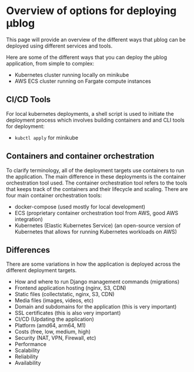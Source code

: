 # Overview of options for deploying μblog

This page will provide an overview of the different ways that μblog can be deployed using different services and tools.

Here are some of the different ways that you can deploy the μblog application, from simple to complex:

- Kubernetes cluster running locally on minikube
- AWS ECS cluster running on Fargate compute instances

## CI/CD Tools

For local kubernetes deployments, a shell script is used to initiate the deployment process which involves building containers and and CLI tools for deployment:

- `kubctl apply` for minikube

## Containers and container orchestration

To clarify terminology, all of the deployment targets use containers to run the application. The main difference in these deployments is the container orchestration tool used. The container orchestration tool refers to the tools that keeps track of the containers and their lifecycle and scaling. There are four main container orchestration tools:

- docker-compose (used mostly for local development)
- ECS (proprietary container orchestration tool from AWS, good AWS integration)
- Kubernetes (Elastic Kubernetes Service) (an open-source version of Kubernetes that allows for running Kubernetes workloads on AWS)

## Differences

There are some variations in how the application is deployed across the different deployment targets.

- How and where to run Django management commands (migrations)
- Frontend application hosting (nginx, S3, CDN)
- Static files (collectstatic, nginx, S3, CDN)
- Media files (images, videos, etc)
- Domain and subdomains for the application (this is very important)
- SSL certificates (this is also very important)
- CI/CD (Updating the application)
- Platform (amd64, arm64, M1)
- Costs (free, low, medium, high)
- Security (NAT, VPN, Firewall, etc)
- Performance
- Scalability
- Reliability
- Availability
